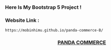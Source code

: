 ### Here Is My Bootstrap 5 Project ! <br/>
<h3> Website Link : </h3>

```
https://mobinhimu.github.io/panda-commerce-B/
```

<h3 align = "center"><a  href="https://mobinhimu.github.io/panda-commerce-B/" target = "_blanc" >PANDA COMMERCE</a>
</h3>
